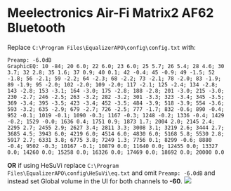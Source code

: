 # Meelectronics Air-Fi Matrix2 AF62 Bluetooth
Replace `C:\Program Files\EqualizerAPO\config\config.txt` with:
```
Preamp: -6.0dB
GraphicEQ: 10 -84; 20 6.0; 22 6.0; 23 6.0; 25 5.7; 26 5.4; 28 4.6; 30 3.7; 32 2.8; 35 1.6; 37 0.9; 40 0.1; 42 -0.4; 45 -0.9; 49 -1.5; 52 -1.8; 56 -2.1; 59 -2.2; 64 -2.3; 68 -2.2; 73 -2.1; 78 -2.0; 83 -1.9; 89 -1.9; 95 -2.0; 102 -2.0; 109 -2.0; 117 -2.1; 125 -2.4; 134 -2.8; 143 -2.8; 153 -3.1; 164 -3.0; 175 -2.8; 188 -2.8; 201 -3.0; 215 -3.0; 230 -2.7; 246 -2.5; 263 -3.2; 282 -3.2; 301 -3.3; 323 -3.4; 345 -3.5; 369 -3.4; 395 -3.5; 423 -3.4; 452 -3.5; 484 -3.9; 518 -3.9; 554 -3.6; 593 -3.2; 635 -2.9; 679 -2.7; 726 -2.5; 777 -1.7; 832 -0.6; 890 -0.4; 952 -0.1; 1019 -0.1; 1090 -0.3; 1167 -0.3; 1248 -0.2; 1336 -0.4; 1429 -0.2; 1529 -0.0; 1636 0.4; 1751 0.9; 1873 1.7; 2004 2.0; 2145 2.4; 2295 2.7; 2455 2.9; 2627 3.4; 2811 3.3; 3008 3.1; 3219 2.6; 3444 2.7; 3685 4.5; 3943 6.0; 4219 6.0; 4514 6.0; 4830 6.0; 5168 5.8; 5530 2.8; 5917 2.7; 6331 3.8; 6775 3.8; 7249 1.3; 7756 0.1; 8299 -0.6; 8880 -0.4; 9502 -0.3; 10167 -0.1; 10879 0.0; 11640 0.0; 12455 0.0; 13327 0.0; 14260 0.0; 15258 0.0; 16326 0.0; 17469 0.0; 18692 0.0; 20000 0.0
```
**OR** if using HeSuVi replace `C:\Program Files\EqualizerAPO\config\HeSuVi\eq.txt` and omit `Preamp: -6.0dB` and instead set Global volume in the UI for both channels to **-60**.
![](https://raw.githubusercontent.com/jaakkopasanen/AutoEq/master/results/Innerfidelity%202017/innerfidelity/onear/Meelectronics%20Air-Fi%20Matrix2%20AF62%20Bluetooth/Meelectronics%20Air-Fi%20Matrix2%20AF62%20Bluetooth.png)